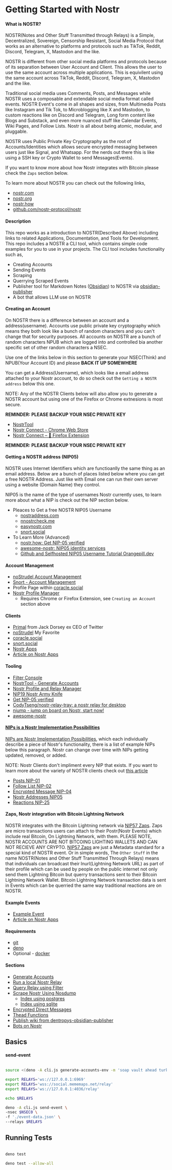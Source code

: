 # Getting Started with Nostr

#### What is NOSTR?

NOSTR(Notes and Other Stuff Transmitted through Relays) is a Simple, Decentralized, Sovereign, Censorship Resistant, Social Media Protocol that works as an alternative to platforms and protocols such as TikTok, Reddit, Discord, Telegram, X, Mastodon and the like.

NOSTR is different from other social media platforms and protocols because of its separation between User Account and Client. This allows the user to use the same account across multiple applications. This is equivilent using the same account across TikTok, Reddit, Discord, Telegram, X, Mastodon and the like.

Traditional social media uses Comments, Posts, and Messages while NOSTR uses a composable and extendable social media format called events. NOSTR Event's come in all shapes and sizes, from Multimedia Posts like Instagram and Tik Tok, to Microblogging like X and Mastodon, to custom reactions like on Discord and Telegram, Long form content like Blogs and Substack, and even more nuanced stuff like Calendar Events, Wiki Pages, and Follow Lists. Nostr is all about being atomic, modular, and pluggable.

NOSTR uses Public Private Key Cryptography as the root of Accounts/Identities which allows secure encrypted messaging between users just like Signal, and Whatsapp. For the nerds out there this is like using a SSH key or Crypto Wallet to send Messages(Events).

If you want to know more about how Nostr integrates with Bitcoin please check the `Zaps` section below.

To learn more about NOSTR you can check out the following links,

- [nostr.com](https://nostr.com/)
- [nostr.org](https://nostr.org/)
- [nostr.how](https://nostr.how/en/what-is-nostr)
- [github.com/nostr-protocol/nostr](https://github.com/nostr-protocol/nostr)

#### Description

This repo works as a introduction to NOSTR(Described Above) including links to related Applications, Documentation, and Tools for Development. This repo includes a NOSTR a CLI tool, which contains simple code examples for you to use in your projects. The CLI tool includes functionality such as,

* Creating Accounts
* Sending Events
* Scraping
* Querrying Scraped Events
* Publisher tool for Markdown Notes ([Obsidian](https://obsidian.md/)) to NOSTR via [obsidian-publisher](https://github.com/dentropy/obsidian-publisher)
* A bot that allows LLM use on NOSTR

#### Creating an Account

On NOSTR there is a difference between an account and a address(username). Accounts use public private key cryptography which means they both look like a bunch of random characters and you can't change that for security purposes. All accounts on NOSTR are a bunch of random characters NPUB which are logged into and controlled bia another specific set of other random characters a NSEC.

Use one of the links below in this section to generate your NSEC(Think) and NPUB(Your Account ID) and please **BACK IT UP SOMEWHERE**

You can get a Address(Username), which looks like a email address attached to your Nostr account, to do so check out the `Getting a NOSTR address` below this one.

NOTE: Any of the NOSTR Clients below will also allow you to generate a NOSTR account but using one of the Firefox or Chrome extnesions is most secure.

**REMINDER: PLEASE BACKUP YOUR NSEC PRIVATE KEY**

- [NostrTool](https://nostrtool.com/)
- [Nostr Connect - Chrome Web Store](https://chromewebstore.google.com/detail/nostr-connect/ampjiinddmggbhpebhaegmjkbbeofoaj?hl=en%2C)
- [Nostr Connect – 🦊 Firefox Extension](https://addons.mozilla.org/en-US/firefox/addon/nostr-connect/)

**REMINDER: PLEASE BACKUP YOUR NSEC PRIVATE KEY**

#### Getting a NOSTR address (NIP05)

NOSTR uses Internet Identifiers which are functioanlly the same thing as an email address. Below are a bunch of places listed below where you can get a free NOSTR Address. Just like with Email one can run their own server using a website (Domain Name) they control.

NIP05 is the name of the type of usernames Nostr currently uses, to learn more about what a NIP is check out the NIP section below.

- Pleaces to Get a free NOSTR NIP05 Username
  - [nostraddress.com](https://en.nostraddress.com/#plan)
  - [nnostrcheck.me](https://nostrcheck.me/api/v2/login)
  - [easynostr.com](https://app.easynostr.com/)
  - [snort.social](https://snort.social/free-nostr-address)
- To Learn More (Advanced)
  - [nostr.how: Get NIP-05 verified](https://nostr.how/en/guides/get-verified#paid-verification)
  - [awesome-nostr: NIP05 identity services](https://github.com/aljazceru/awesome-nostr?tab=readme-ov-file#nip-05-identity-services)
  - [Github and Selfhosted NIP05 Username Tutorial Orangepill.dev](https://orangepill.dev/nostr-guides/guide-to-verify-nostr-profile-nip05-identifier-with-your-domain/)

#### Account Management

* [noStrudel Account Management](https://nostrudel.ninja/#/settings/accounts)
* [Snort - Account Management](https://snort.social/settings/profile)
* Profile Page within [coracle.social](https://coracle.social/)
* [Nostr Profile Manager](https://metadata.nostr.com/#)
  * Requires Chrome or Firefox Extension, see `Creating an Account` section above

#### Clients

- [Primal](https://primal.net/home) from Jack Dorsey ex CEO of Twitter
- [noStrudel](https://nostrudel.ninja/) My Favorite
- [coracle.social](https://coracle.social/)
- [snort.social](https://snort.social/)
- [Nostr Apps](https://nostrapps.com/)
- [Article on Nostr Apps](https://nostrudel.ninja/#/articles/naddr1qvzqqqr4gupzq3svyhng9ld8sv44950j957j9vchdktj7cxumsep9mvvjthc2pjuqy88wumn8ghj7mn0wvhxcmmv9uq3wamnwvaz7tmkd96x7u3wdehhxarjxyhxxmmd9uqq6vfhxgurgwpcxumnjd34xv4h36kx)

#### Tooling

- [Filter Console](https://nostrudel.ninja/#/tools/console)
- [NostrTool - Generate Accounts](https://nostrtool.com/)
- [Nostr Profile and Relay Manager](https://metadata.nostr.com/)
- [NIP19 Nostr Army Knife](https://nak.nostr.com/)
- [Get NIP-05 verified](https://nostr-how.vercel.app/en/guides/get-verified)
- [CodyTseng/nostr-relay-tray: a nostr relay for desktop](https://github.com/CodyTseng/nostr-relay-tray)
- [njump - jump on board on Nostr, start now!](https://njump.me/)
- [awesome-nostr](https://nostr.net/)

#### [NIPs is a Nostr Implementation Possibilities](https://github.com/nostr-protocol/nips)

[NIPs are Nostr Implementation Possibilities](https://github.com/nostr-protocol/nips), which each individually describe a piece of Nostr's functionality, there is a list of example NIPs below this paragraph. Nostr can change over time with NIPs getting updated, removed, or added.

NOTE: Nostr Clients don't impliment every NIP that exists. If you want to learn more about the variety of NOSTR clients check out [this article](https://nostrudel.ninja/#/articles/naddr1qvzqqqr4gupzq3svyhng9ld8sv44950j957j9vchdktj7cxumsep9mvvjthc2pjuqy88wumn8ghj7mn0wvhxcmmv9uq3wamnwvaz7tmkd96x7u3wdehhxarjxyhxxmmd9uqq6vfhxgurgwpcxumnjd34xv4h36kx)

* [Posts NIP-01](https://github.com/nostr-protocol/nips/blob/master/01.md)
* [Follow List NIP-02](https://github.com/nostr-protocol/nips/blob/master/02.md)
* [Encrypted Message NIP-04](https://github.com/nostr-protocol/nips/blob/master/04.md)
* [Nostr Addresses NIP05](https://github.com/nostr-protocol/nips/blob/master/05.md) 
* [Reactions NIP-25](https://github.com/nostr-protocol/nips/blob/master/25.md)

#### Zaps, Nostr integration with Bitcoin Lightning Network

NOSTR integrates with the Bitcoin Lightning network via [NIP57 Zaps](https://github.com/nostr-protocol/nips/blob/master/57.md). Zaps are micro transactions users can attach to their Postr(Nostr Events) which include real Bitcoin, On Lightning Network, with them. PLEASE NOTE, NOSTR ACCOUNTS ARE NOT BITCOING LIGHTING WALLETS AND CAN NOT RECIEVE ANY CRYPTO. [NIP57 Zaps](https://github.com/nostr-protocol/nips/blob/master/57.md) are just a Metadata standard for a special kind of NOSTR event. Or in simple words, The `Other Stuff` in the name NOSTR(Notes and Other Stuff Transmitted Through Relays) means that individuals can broadcast their lnurl(Lightning Network URL) as part of their profile which can be used by people on the public internet not only send them Lightning Bitcoin but querry transactions sent to their Bitcoin Lightning Network Wallet. Bitcoin Lightning Network transaction data is sent in Events which can be querried the same way traditional reactions are on NOSTR.

#### Example Events

* [Example Event](https://coracle.social/notes/nevent1qy2hwumn8ghj7un9d3shjtnyv9kh2uewd9hj7qg3waehxw309ahx7um5wgh8w6twv5hsz9nhwden5te0wfjkccte9ekk7um5wgh8qatz9uqsuamnwvaz7tmwdaejumr0dshsz9mhwden5te0wfjkccte9ec8y6tdv9kzumn9wshsqgpxcvgj7qs5lqxknnnq2jg7qxqkgfswh22qsxk2ansstrltm2rf7uj0yfrd)
* [Article on Nostr Apps](https://nostrudel.ninja/#/articles/naddr1qvzqqqr4gupzq3svyhng9ld8sv44950j957j9vchdktj7cxumsep9mvvjthc2pjuqy88wumn8ghj7mn0wvhxcmmv9uq3wamnwvaz7tmkd96x7u3wdehhxarjxyhxxmmd9uqq6vfhxgurgwpcxumnjd34xv4h36kx)

#### Requirements

* [git](https://docs.github.com/en/get-started/getting-started-with-git/set-up-git)
* [deno](https://deno.com/)
* Optional - [docker](https://www.docker.com/get-started/)

#### Sections

* [Generate Accounts](./docs/GenerateAccounts.md)
* [Run a local Nostr Relay](./docs/RunNostrRelay.md)
* [Query Relay using Filter](./docs/QueryRelayUsingFiler.md)
* [Scrape Nostr Using Nosdump](./docs/nodsump.md)
  * [Index using postgres](./docs/postgres.md)
  * [Index using sqlite](./docs/sqlite.md)
* [Encrypted Direct Messages](./docs/EncryptedDirectMessages.md)
* [Thead Functions](./docs/ThreadFunctions.md)
* [Publish wiki from dentropys-obsidian-publisher](./docs/PublishWiki.md)
* [Bots on Nostr](./docs/Bots.md)

## Basics

#### send-event

``` bash

source <(deno -A cli.js generate-accounts-env -m 'soap vault ahead turkey runway erosion february snow modify copy nephew rude')

export RELAYS='ws://127.0.0.1:6969'
export RELAYS='wss://social.mememaps.net/relay'
export RELAYS='ws://127.0.0.1:4036/relay'

echo $RELAYS

deno -A cli.js send-event \
-nsec $NSEC0 \
-f './event-data.json' \
--relays $RELAYS


```

## Running Tests

``` bash

deno test

deno test --allow-all

```